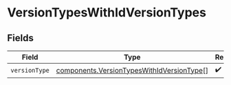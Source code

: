 # VersionTypesWithIdVersionTypes


## Fields

| Field                                                                                                  | Type                                                                                                   | Required                                                                                               | Description                                                                                            |
| ------------------------------------------------------------------------------------------------------ | ------------------------------------------------------------------------------------------------------ | ------------------------------------------------------------------------------------------------------ | ------------------------------------------------------------------------------------------------------ |
| `versionType`                                                                                          | [components.VersionTypesWithIdVersionType](../../models/components/versiontypeswithidversiontype.md)[] | :heavy_check_mark:                                                                                     | N/A                                                                                                    |